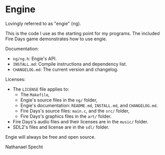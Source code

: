 
# Engine

Lovingly referred to as "engie" (ng).

This is the code I use as the starting point for my programs.
The included Fire Days game demonstrates how to use engie.

Documentation:
- `ng/ng.h`: Engie's API.
- `INSTALL.md`: Compile instructions and dependency list.
- `CHANGELOG.md`: The current version and changelog.

Licenses:
- The `LICENSE` file applies to:
	- The `Makefile`,
	- Engie's source files in the `ng/` folder,
	- Engie's documentation: `README.md`, `INSTALL.md`, and `CHANGELOG.md`.
	- Fire Days's source files: `main.c`, and the `src/` folder,
	- Fire Days's graphics files in the `art/` folder.
- Fire Days's audio files and their licenses are in the `music/` folder.
- SDL2's files and license are in the `sdl/` folder.

Engie will always be free and open source.

Nathanael Specht


